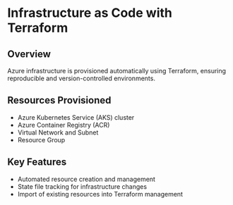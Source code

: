 # Infrastructure as Code with Terraform

## Overview
Azure infrastructure is provisioned automatically using Terraform, ensuring reproducible and version-controlled environments.

## Resources Provisioned
- Azure Kubernetes Service (AKS) cluster
- Azure Container Registry (ACR)
- Virtual Network and Subnet
- Resource Group

## Key Features
- Automated resource creation and management
- State file tracking for infrastructure changes
- Import of existing resources into Terraform management
